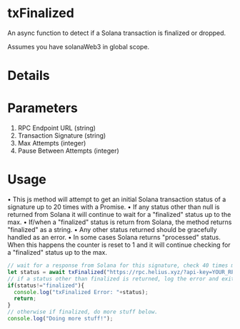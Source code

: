 # txFinalized
An async function to detect if a Solana transaction is finalized or dropped.

Assumes you have solanaWeb3 in global scope.



# Details

# Parameters
1. RPC Endpoint URL (string)
2. Transaction Signature (string)
3. Max Attempts (integer)
4. Pause Between Attempts (integer)

# Usage
• This js method will attempt to get an initial Solana transaction status of a signature up to 20 times with a Promise.
• If any status other than null is returned from Solana it will continue to wait for a "finalized" status up to the max.
• If/when a "finalized" status is return from Solana, the method returns "finalized" as a string.
• Any other status returned should be gracefully handled as an error.
• In some cases Solana returns "processed" status. When this happens the counter is reset to 1 and it will continue checking for a "finalized" status up to the max.
```javascript
// wait for a response from Solana for this signature, check 40 times max, and pause 4 seconds between checks.
let status = await txFinalized("https://rpc.helius.xyz/?api-key=YOUR_RPC_KEY","5pk3ra3AiCcYvnh2iyF9rBhzA8EdDEoXSo69PiZZDg8MFkHpENW2c1PYtSmyYadbAyqDLPrLitwa1PY6gUMo6Gis",40,4000);
// if a status other than finalized is returned, log the error and exit.
if(status!="finalized"){
  console.log("txFinalized Error: "+status);
  return;
}
// otherwise if finalized, do more stuff below.
console.log("Doing more stuff!");
```
